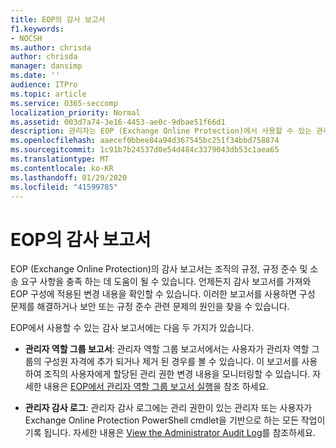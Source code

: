```yaml
---
title: EOP의 감사 보고서
f1.keywords:
- NOCSH
ms.author: chrisda
author: chrisda
manager: dansimp
ms.date: ''
audience: ITPro
ms.topic: article
ms.service: O365-seccomp
localization_priority: Normal
ms.assetid: 003d7a74-3e16-4453-ae0c-9dbae51f66d1
description: 관리자는 EOP (Exchange Online Protection)에서 사용할 수 있는 관리 감사 보고서에 대해 알아볼 수 있습니다.
ms.openlocfilehash: aaecef0bbee84a94d367545bc251f34bbd758874
ms.sourcegitcommit: 1c91b7b24537d0e54d484c3379043db53c1aea65
ms.translationtype: MT
ms.contentlocale: ko-KR
ms.lasthandoff: 01/29/2020
ms.locfileid: "41599785"
---
```

# <a name="auditing-reports-in-eop"></a>EOP의 감사 보고서

EOP (Exchange Online Protection)의 감사 보고서는 조직의 규정, 규정 준수 및 소송 요구 사항을 충족 하는 데 도움이 될 수 있습니다. 언제든지 감사 보고서를 가져와 EOP 구성에 적용된 변경 내용을 확인할 수 있습니다. 이러한 보고서를 사용하면 구성 문제를 해결하거나 보안 또는 규정 준수 관련 문제의 원인을 찾을 수 있습니다.

EOP에서 사용할 수 있는 감사 보고서에는 다음 두 가지가 있습니다.

- **관리자 역할 그룹 보고서**: 관리자 역할 그룹 보고서에서는 사용자가 관리자 역할 그룹의 구성원 자격에 추가 되거나 제거 된 경우를 볼 수 있습니다. 이 보고서를 사용하여 조직의 사용자에게 할당된 관리 권한 변경 내용을 모니터링할 수 있습니다. 자세한 내용은 [EOP에서 관리자 역할 그룹 보고서 실행](run-an-administrator-role-group-report-in-eop-eop.md)을 참조 하세요.

- **관리자 감사 로그**: 관리자 감사 로그에는 관리 권한이 있는 관리자 또는 사용자가 Exchange Online Protection PowerShell cmdlet을 기반으로 하는 모든 작업이 기록 됩니다. 자세한 내용은 [View the Administrator Audit Log](https://docs.microsoft.com/exchange/security-and-compliance/exchange-auditing-reports/view-administrator-audit-log)를 참조하세요.
